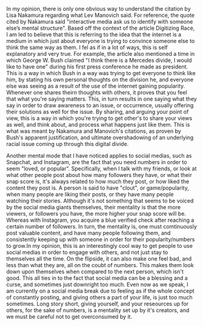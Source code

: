  In my opinion, there is only one obvious way to understand the citation by Lisa Nakamura regarding what Lev Manovich said. For reference, the quote cited by Nakamura said
 "interactive media ask us to identify with someone else’s mental structure". Based off the context of the article Digitizing Race, I am led to believe that this is referring 
 to the idea that the internet is a medium in which just about everyone is trying to convince someone else to think the same way as them. I fel as if in a lot of ways, this is
 self explanatory and very true. For example, the article also mentioned a time in which George W. Bush claimed "I think there is a Mercedes divide, I would like to have one" 
 during his first press conference he made as president. This is a way in which Bush in a way was trying to get everyone to think like him, by stating his own personal thoughts
 on the division he, and everyone else was seeing as a result of the use of the internet gaining popularity. Whenever one shares theirn thoughts with others, it proves that you
 feel that what you're saying matters. This, in turn results in one saying what they say in order to draw awareness to an issue, or occurrence, usually offering their solutions 
 as well for the issue. By sharing, and arguing your point of view, this is a way in which you're trying to get other's to share your views as well, and think about, and process
 what happens just like them. This is what was meant by Nakamura and Manovich's citations, as proven by Bush's apparent justification, and ultimate overshadowing of an underlying 
 racial issue coming up through this digital divide.
 
 Another mental mode that I have noticed applies to social medias, such as Snapchat, and Instagram, are the fact that you need numbers in order to seem "loved, or popular". 
 Specifically, when I talk with my friends, or look at what other people post about how many followers they have, or what their snap score is, it's always related to how much they 
 post, or how liked the content they post is. A person is said to have "clout", or game/popularity, when many people are liking their posts, or they have many people watching their 
 stories. Although it's not something that seems to be voiced by the social media giants themselves, their mentality is that the more viewers, or followers you have, the more higher your
 snap score will be. Whereas with Instagram, you acquire a blue verified check after reaching a certain number of followers. In turn, the mentality is, one must comtinuously post 
 valuable content, and have many people following them, and consistently keeping up with someone in order for their popularity/numbers to grow.In my opinion, this is an interestingly 
 cool way to get people to use social medias in order to engage with others, and not just stay to themselves all the time. On the flipside, it can also make one feel bad, and less
 than what they are, all on the coubt of numbers. This makes them look down upon themselves when compared to the next person, which isn't good. This all ties in to the fact that social
 media can be a blessing and a curse, and sometimes just downright too much. Even now as we speak, I am currently on a social media break due to feeling as if the whole concept of 
 constantly posting, and giving others a part of your life, is just too much sometimes. Long story short, giving yourself, and your reseources up for others, for the sake of numbers,
 is a mentality set up by it's creators, and we must be careful not to get overconsumed by it.
 
